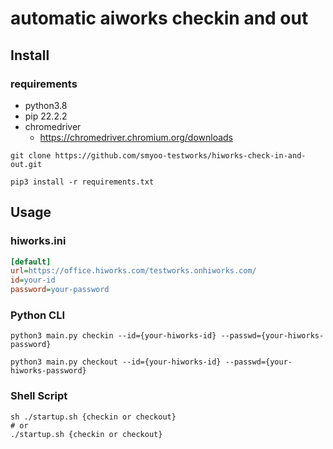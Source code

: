 # automatic aiworks checkin and out

## Install

### requirements

- python3.8
- pip 22.2.2
- chromedriver
  - https://chromedriver.chromium.org/downloads

```shell
git clone https://github.com/smyoo-testworks/hiworks-check-in-and-out.git

pip3 install -r requirements.txt
```

## Usage

### hiworks.ini
```ini
[default]
url=https://office.hiworks.com/testworks.onhiworks.com/
id=your-id
password=your-password
```

### Python CLI
```shell
python3 main.py checkin --id={your-hiworks-id} --passwd={your-hiworks-password}

python3 main.py checkout --id={your-hiworks-id} --passwd={your-hiworks-password}
```

### Shell Script
```shell
sh ./startup.sh {checkin or checkout}
# or
./startup.sh {checkin or checkout}
```